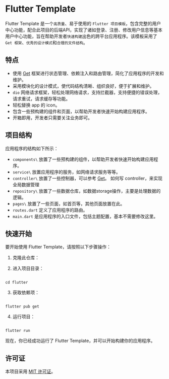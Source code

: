 # Flutter Template

Flutter Template 是一个`高质量`、易于使用的 `Flutter 项目模板`，包含完整的用户中心功能，配合此项目的后端API，实现了诸如登录、注册、修改用户信息等基本用户中心功能，旨在帮助开发者`快速构建`出色的跨平台应用程序。该模板采用了 `Get 框架`、`优秀的设计模式`和`合理的文件结构`。

## 特点

- 使用 [Get](https://pub.dev/packages/get) 框架进行状态管理、依赖注入和路由管理，简化了应用程序的开发和维护。
- 采用模块化的设计模式，使代码结构清晰、组织良好，便于扩展和维护。
- `dio` 网络请求框架，轻松处理网络请求，支持拦截器，支持便捷的错误处理，请求重试，请求缓存等功能。
- 轻松替换 app 的 icon。
- 包含一些预构建的组件和页面，以帮助开发者快速开始构建应用程序。
- 开箱即用，开发者只需要关注业务即可。


## 项目结构

应用程序的结构如下所示：


- `components\` 放置了一些预构建的组件，以帮助开发者快速开始构建应用程序。
- `service\` 放置应用程序的服务，如网络请求服务等等。
- `controller\` 放置了一些控制器，可以参考 [Get](https://pub.dev/packages/get)。 如何写 controller，来实现全局数据管理
- `repository\` 放置了一些数据仓库，如数据storage操作，主要是处理数据的逻辑。
- `pages\` 放置了一些页面，如首页等，其他页面放置在此。
- `routes.dart` 定义了应用程序的路由。
- `main.dart` 是应用程序的入口文件，包括主题配置，基本不需要修改这里。

## 快速开始

要开始使用 Flutter Template，请按照以下步骤操作：

1. 克隆此仓库：


2. 进入项目目录：

```

cd flutter

```

3. 获取依赖项：

```

flutter pub get

```

4. 运行项目：

```

flutter run

```

现在，你已经成功运行了 Flutter Template，并可以开始构建你的应用程序。


## 许可证

本项目采用 [MIT 许可证](https://github.com/bravekingzhang/flutter_template/blob/main/LICENSE)。

```

```

